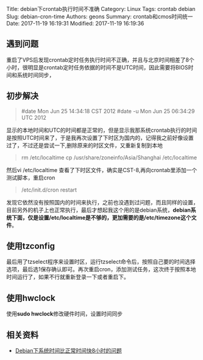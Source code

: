 Title: debian下crontab执行时间不准确
Category: Linux
Tags: crontab debian
Slug: debian-cron-time
Authors: geons
Summary: crontab和cmos时间统一
Date: 2017-11-19 16:19:31
Modified: 2017-11-19 16:19:36
## 遇到问题
重启了VPS后发现crontab定时任务执行时间不正确，并且与北京时间相差了8个小时，很明显是crontab定时任务依据的时间不是UTC时间，因此需要将BIOS时间和系统时间同步，

## 初步解决
> #date
> Mon Jun 25 14:34:18 CST 2012
> #date -u
> Mon Jun 25 06:34:29 UTC 2012

显示的本地时间和UTC的时间都是正常的，但是显示我那系统crontab执行的时间是按照UTC时间来了，于是我再次设置了下时区为国内的，记得我之前好像设置过了，不过还是尝试一下,删除原来的时区文件，又重新复制到本地

> rm /etc/localtime
> cp /usr/share/zoneinfo/Asia/Shanghai /etc/localtime

然后vi /etc/localtime 查看了下时区文件，确实是CST-8,再向crontab里添加一个测试脚本，重启cron

> /etc/init.d/cron restart

发现它依然没有按照国内的时间来执行，之前也没遇到过问题，而且同样的设置，目前另外的机子上也正常执行，最后才想起我这个用的是debian系统，**debian系统下面，仅是设置/etc/localtime是不够的，更加需要的是/etc/timezone这个文件**。

## 使用tzconfig

最后用了tzselect程序来设置时区，运行tzselect命令后，按照自己要的时间选择选项，最后选1保存确认即可。再次重启cron，添加测试任务，这次终于按照本地时间运行了，如果不行就重新登录一下或者重启下。

## 使用hwclock
使用**sudo hwclock**修改硬件时间，设置时间同步

## 相关资料

- [Debian下系统时间比正常时间快8小时的问题](https://www.tech1024.cn/reprint/1618.html)